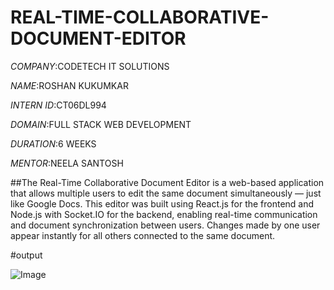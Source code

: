 # REAL-TIME-COLLABORATIVE-DOCUMENT-EDITOR

*COMPANY*:CODETECH IT SOLUTIONS

*NAME*:ROSHAN KUKUMKAR

*INTERN ID*:CT06DL994

*DOMAIN*:FULL STACK WEB DEVELOPMENT

*DURATION*:6 WEEKS

*MENTOR*:NEELA SANTOSH

##The Real-Time Collaborative Document Editor is a web-based application that allows multiple users to edit the same document simultaneously — just like Google Docs.
This editor was built using React.js for the frontend and Node.js with Socket.IO for the backend, 
enabling real-time communication and document synchronization between users.
Changes made by one user appear instantly for all others connected to the same document.

#output

![Image](https://github.com/user-attachments/assets/a2a90aa0-f75a-431c-b2ed-a3f88a916799)
